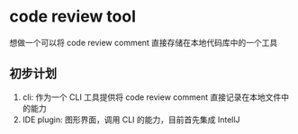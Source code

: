 # code review tool

想做一个可以将 code review comment 直接存储在本地代码库中的一个工具

## 初步计划

1. cli: 作为一个 CLI 工具提供将 code review comment 直接记录在本地文件中的能力
2. IDE plugin: 图形界面，调用 CLI 的能力，目前首先集成 IntellJ

